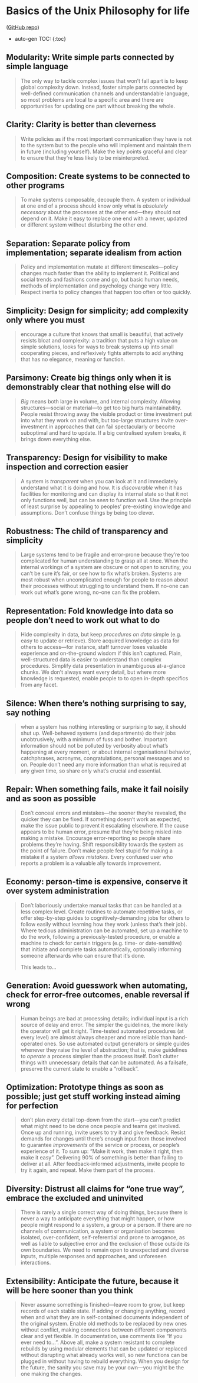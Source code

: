 # Basics of the Unix Philosophy for life

([GitHub repo](https://github.com/DaveEveritt/unix-for-life))

* auto-gen TOC:
{:toc}

## Modularity: Write simple parts connected by simple language

> The only way to tackle complex issues that won’t fall apart is to keep global complexity down. Instead, foster simple parts connected by well-defined communication channels and understandable language, so most problems are local to a specific area and there are opportunities for updating one part without breaking the whole.

## Clarity: Clarity is better than cleverness

> Write policies as if the most important communication they have is not to the system but to the people who will implement and maintain them in future (including yourself). Make the key points graceful and clear to ensure that they’re less likely to be misinterpreted.

## Composition: Create systems to be connected to other programs

> To make systems composable, decouple them. A system or individual at one end of a process should know only what is *absolutely necessary* about the processes at the other end—they should not depend on it. Make it easy to replace one end with a newer, updated or different system without disturbing the other end.

## Separation: Separate policy from implementation; separate idealism from action

> Policy and implementation mutate at different timescales—policy changes much faster than the ability to implement it. Political and social trends and fashions come and go, but basic human needs, methods of implementation and psychology change very little. Respect inertia to policy changes that happen too often or too quickly.

## Simplicity: Design for simplicity; add complexity only where you must

> encourage a culture that knows that small is beautiful, that actively resists bloat and complexity: a tradition that puts a high value on simple solutions, looks for ways to break systems up into small cooperating pieces, and reflexively fights attempts to add anything that has no elegance, meaning or function.

## Parsimony: Create big things only when it is demonstrably clear that nothing else will do

> *Big* means both large in volume, and internal complexity. Allowing structures—social or material—to get too big hurts maintainability. People resist throwing away the visible product or time investment put into what they work on and with, but too-large structures invite over-investment in approaches that can fail spectacularly or become suboptimal and hard to update. If a big centralised system breaks, it brings down everything else.

## Transparency: Design for visibility to make inspection and correction easier

> A system is *transparent* when you can look at it and immediately understand what it is doing and how. It is *discoverable* when it has facilities for monitoring and can display its internal state so that it not only functions well, but can be *seen* to function well. Use the principle of least surprise by appealing to peoples’ pre-existing knowledge and assumptions. Don’t confuse things by being too clever.

## Robustness: The child of transparency and simplicity

> Large systems tend to be fragile and error-prone because they’re too complicated for human understanding to grasp all at once. When the internal workings of a system are obscure or not open to scrutiny, you can’t be sure it’s fair, or see how to fix what’s broken. Systems are most robust when uncomplicated enough for people to reason about their processes without struggling to understand them. If no-one can work out what’s gone wrong, no-one can fix the problem.

## Representation: Fold knowledge into data so people don’t need to work out what to do

> Hide complexity in data, but keep *procedures on data* simple (e.g. easy to update or retrieve). Store acquired knowledge as data for others to access—for instance, staff turnover loses valuable experience and on-the-ground wisdom if this isn’t captured. Plain, well-structured data is easier to understand than complex procedures. Simplify data presentation in unambiguous at-a-glance chunks. We don’t always want every detail, but where more knowledge is requested, enable people to to open in-depth specifics from any facet.

## Silence: When there’s nothing surprising to say, say nothing

> when a system has nothing interesting or surprising to say, it should shut up. Well-behaved systems (and departments) do their jobs unobtrusively, with a minimum of fuss and bother. Important information should not be polluted by verbosity about what’s happening at every moment, or about internal organisational behavior, catchphrases, acronyms, congratulations, personal messages and so on. People don’t need any more information than what is required at any given time, so share only what’s crucial and essential.

## Repair: When something fails, make it fail noisily and as soon as possible

> Don’t conceal errors and mistakes—the sooner they’re revealed, the quicker they can be fixed. If something doesn’t work as expected, make the issue public to prevent it escalating elsewhere. If the cause appears to be human error, presume that they’re being misled into making a mistake. Encourage error-reporting so people share problems they’re having. Shift responsibility towards the system as the point of failure. Don’t make people feel stupid for making a mistake if a system *allows mistakes*. Every confused user who reports a problem is a valuable ally towards improvement.

## Economy: person-time is expensive, conserve it over system administration

> Don’t laboriously undertake manual tasks that can be handled at a less complex level. Create routines to automate repetitive tasks, or offer step-by-step guides to cognitively-demanding jobs for others to follow easily without learning how they work (unless that’s their job). Where tedious administration can be automated, set up a machine to do the work, following a previously-tested procedure, or enable a machine to check for certain triggers (e.g. time- or date-sensitive) that initiate and complete tasks automatically, optionally informing someone afterwards who can ensure that it’s done.
> 
> This leads to…

## Generation: Avoid guesswork when automating, check for error-free outcomes, enable reversal if wrong

> Human beings are bad at processing details; individual input is a rich source of delay and error. The simpler the guidelines, the more likely the operator will get it right. Time-tested automated procedures (at every level) are almost always cheaper and more reliable than hand-operated ones. So use automated output generators or simple guides whenever they raise the level of abstraction; that is, make guidelines to *operate* a process simpler than the process itself. Don’t clutter things with unnecessary details that can be automated. As a failsafe, preserve the current state to enable a “rollback”.

## Optimization: Prototype things as soon as possible; just get stuff working instead aiming for perfection

> don’t plan every detail top-down from the start—you can’t predict what might need to be done once people and teams get involved. Once up and running, invite users to try it and give feedback. Resist demands for changes until there’s enough input from those involved to guarantee *improvements* of the service or process, or people’s experience of it. To sum up: “Make it work, then make it right, then make it easy”. Delivering 90% of something is better than failing to deliver at all. After feedback-informed adjustments, invite people to try it again, and repeat. Make them part of the process.

## Diversity: Distrust all claims for “one true way”, embrace the excluded and uninvited

> There is rarely a single correct way of doing things, because there is never a way to anticipate everything that might happen, or how people might respond to a system, a group or a person. If there are no channels of communication, a system or organisation becomes isolated, over-confident, self-referential and prone to arrogance, as well as liable to subjective error and the exclusion of those outside its own boundaries. We need to remain open to unexpected and diverse inputs, multiple responses and approaches, and unforeseen interactions.

## Extensibility: Anticipate the future, because it will be here sooner than you think

> Never assume something is finished—leave room to grow, but keep records of each stable state. If adding or changing anything, record when and what they are in self-contained documents independent of the original system. Enable old methods to be replaced by new ones without conflict, making connections between different components clear and yet flexible. In documentation, use comments like “If you ever need to…”. Above all, make a system resistant to complete rebuilds by using modular elements that can be updated or replaced without disrupting what already works well, so new functions can be plugged in without having to rebuild everything. When you design for the future, the sanity you save may be your own—you might be the one making the changes.
